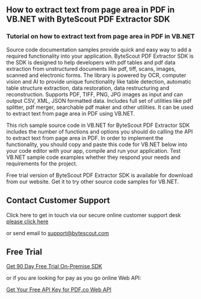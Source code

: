 ## How to extract text from page area in PDF in VB.NET with ByteScout PDF Extractor SDK

### Tutorial on how to extract text from page area in PDF in VB.NET

Source code documentation samples provide quick and easy way to add a required functionality into your application. ByteScout PDF Extractor SDK is the SDK is designed to help developers with pdf tables and pdf data extraction from unstructured documents like pdf, tiff, scans, images, scanned and electronic forms. The library is powered by OCR, computer vision and AI to provide unique functionality like table detection, automatic table structure extraction, data restoration, data restructuring and reconstruction. Supports PDF, TIFF, PNG, JPG images as input and can output CSV, XML, JSON formatted data. Includes full set of utilities like pdf splitter, pdf merger, searchable pdf maker and other utilities. It can be used to extract text from page area in PDF using VB.NET.

This rich sample source code in VB.NET for ByteScout PDF Extractor SDK includes the number of functions and options you should do calling the API to extract text from page area in PDF. In order to implement the functionality, you should copy and paste this code for VB.NET below into your code editor with your app, compile and run your application. Test VB.NET sample code examples whether they respond your needs and requirements for the project.

Free trial version of ByteScout PDF Extractor SDK is available for download from our website. Get it to try other source code samples for VB.NET.

## Contact Customer Support

Click here to get in touch via our secure online customer support desk [please click here](https://bytescout.zendesk.com/hc/en-us/requests/new?subject=ByteScout%20PDF%20Extractor%20SDK%20Question)

or send email to [support@bytescout.com](mailto:support@bytescout.com?subject=ByteScout%20PDF%20Extractor%20SDK%20Question) 

## Free Trial

[Get 90 Day Free Trial On-Premise SDK](https://bytescout.com/download/web-installer?utm_source=github-readme)

or if you are looking for pay as you go online Web API:

[Get Your Free API Key for PDF.co Web API](https://pdf.co/documentation/api?utm_source=github-readme)